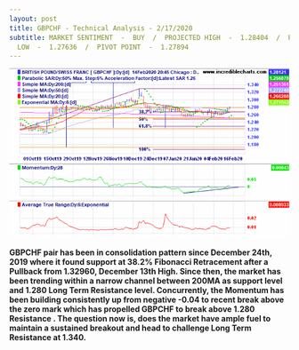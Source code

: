 ```yaml
---
layout: post
title: GBPCHF - Technical Analysis - 2/17/2020
subtitle: MARKET SENTIMENT  -  BUY  /  PROJECTED HIGH  -  1.28404  /  PROJECTED
  LOW  -  1.27636  /  PIVOT POINT  -  1.27894
---
```

![](/uploads/gbpchf_fx23sep19_to_22feb20-sunday.png)

**GBPCHF pair has been in consolidation pattern since December 24th, 2019 where it found support at 38.2% Fibonacci Retracement after a Pullback from 1.32960, December 13th High. Since then, the market has been trending within a narrow channel between 200MA as support level and 1.280 Long Term Resistance level. Concurrently, the Momentum has been building consistently up from negative -0.04 to recent break above the zero mark which has propelled GBPCHF to break above 1.280 Resistance . The question now is, does the market have ample fuel to maintain a sustained breakout and head to challenge Long Term Resistance at 1.340.**